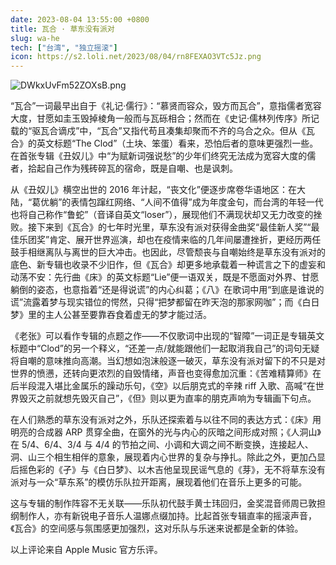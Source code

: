 ```yaml
---
date: 2023-08-04 13:55:00 +0800
title: 瓦合 · 草东没有派对
slug: wa-he
tech: ["台湾", "独立摇滚"]
icon: https://s2.loli.net/2023/08/04/rn8FEXAO3VTc5Jz.png
---
```


![DWkxUvFm52ZOXsB.png](https://s2.loli.net/2023/08/04/DWkxUvFm52ZOXsB.png)

“瓦合”一词最早出自于《礼记·儒行》：“慕贤而容众，毁方而瓦合”，意指儒者宽容大度，甘愿如圭玉毁掉棱角一般而与瓦砾相合；然而在《史记·儒林列传序》所记载的“驱瓦合谪戍”中，“瓦合”又指代苟且凑集却聚而不齐的乌合之众。但从《瓦合》的英文标题“The Clod”（土块、笨蛋）看来，恐怕后者的意味更强烈一些。在首张专辑《丑奴儿》中“为赋新词强说愁”的少年们终究无法成为宽容大度的儒者，拾起自己作为残砖碎瓦的宿命，既是自嘲、也是讽刺。

从《丑奴儿》横空出世的 2016 年计起，“丧文化”便逐步席卷华语地区：在大陆，“葛优躺”的表情包蹿红网络、“人间不值得”成为年度金句，而台湾的年轻一代也将自己称作“鲁蛇”（音译自英文“loser”），展现他们不满现状却又无力改变的挫败。接下来到《瓦合》的七年时光里，草东没有派对获得金曲奖“最佳新人奖”“最佳乐团奖”肯定、展开世界巡演，却也在疫情来临的几年间屡遭挫折，更经历两任鼓手相继离队与离世的巨大冲击。也因此，尽管颓丧与自嘲始终是草东没有派对的底色、新专辑也收录不少旧作，但《瓦合》却更多地承载着一种谎言之下的虚妄和动荡不安：先行曲《床》的英文标题“Lie”便一语双关，既是不愿面对外界、甘愿躺倒的姿态，也意指着“还是得说谎”的内心纠葛；《八》在歌词中用“到底是谁说的谎”流露着梦与现实错位的愕然，只得“把梦都留在昨天泡的那家网咖”；而《白日梦》里的主人公甚至要靠吞食着虚无的梦才能过活。

《老张》可以看作专辑的点题之作——不仅歌词中出现的“智障”一词正是专辑英文标题中“Clod”的另一个释义，“还差一点/就能跟他们一起取消我自己”的词句无疑将自嘲的意味推向高潮。当幻想如泡沫般逐一破灭，草东没有派对留下的不只是对世界的愤懑，还转向更浓烈的自毁情绪，声音也变得愈加沉重：《苦难精算师》在后半段混入堪比金属乐的躁动乐句，《空》以后朋克式的辛辣 riff 入歌、高喊“在世界毁灭之前就想先毁灭自己”，《但》则以更为直率的朋克声响为专辑画下句点。

在人们熟悉的草东没有派对之外，乐队还探索着与以往不同的表达方式：《床》用明亮的合成器 ARP 贯穿全曲，在窗外的光与内心的灰暗之间形成对照；《人洞山》在 5/4、6/4、3/4 与 4/4 的节拍之间、小调和大调之间不断变换，连接起人、洞、山三个相生相伴的意象，展现着内心世界的复杂与挣扎。除此之外，更加凸显后摇色彩的《孑》与《白日梦》、以木吉他呈现民谣气息的《芽》，无不将草东没有派对与一众“草东系”的模仿乐队拉开距离，展现着他们在音乐上更多的可能。

这与专辑的制作阵容不无关联——乐队初代鼓手黄士玮回归，金奖混音师周已敦担纲制作人，亦有新锐电子音乐人温娜点缀加持。比起首张专辑直率的摇滚声音，《瓦合》的空间感与氛围感更加强烈，这对乐队与乐迷来说都是全新的体验。

以上评论来自 Apple Music 官方乐评。